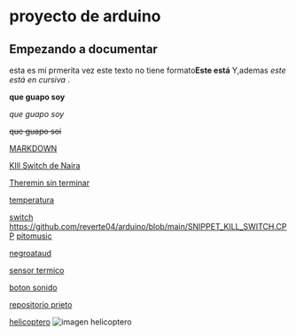 # proyecto de arduino 
## Empezando a documentar

esta es mi prmerita vez
este texto no tiene formato**Este está** Y,ademas _este está en
cursiva_ .


<b>que guapo soy</b> 

<i>que guapo soy</i>

<del>que guapo soi</del>



[MARKDOWN](https://guides.github.com/pdfs/markdown-cheatsheet-online.pdf)

[KIll Switch de Naira](https://github.com/chechiliaa/arduino/blob/main/triple_luz_naira.ino)

[Theremin sin terminar](https://github.com/reverte04/arduino/blob/main/lolo.ino)

[temperatura](https://github.com/reverte04/arduino/blob/main/TEMPERATURA__ARDUINO.ino)

[switch](https://github.com/reverte04/arduino/blob/main/Stitch_arduino.ino)
https://github.com/reverte04/arduino/blob/main/SNIPPET_KILL_SWITCH.CPP
[pitomusic](https://github.com/reverte04/arduino/blob/main/pitomusic.ino)

[negroataud](https://github.com/reverte04/arduino/blob/main/negroataud.ino)

[sensor termico](https://github.com/reverte04/arduino/blob/main/calentamientorev.ino)

[boton sonido](https://github.com/reverte04/arduino/blob/main/SNIPPET_KILL_SWITCH.CPP)

[repositorio prieto](https://github.com/d-prieto/arduinoCourse#repositorios-de-alumnos)

[helicoptero](https://github.com/reverte04/arduino/blob/main/elicopterooo.ino)
![imagen helicoptero](https://github.com/reverte04/arduino/blob/main/IMG_20210208_121903_1.jpg)

